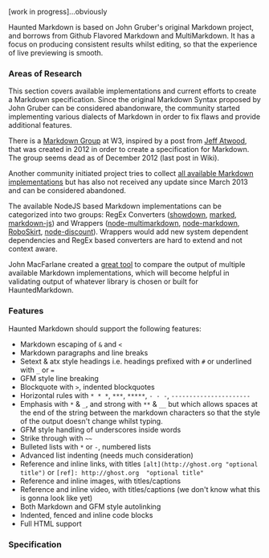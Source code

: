 [work in progress]...obviously

Haunted Markdown is based on John Gruber's original Markdown project, and borrows from Github Flavored Markdown and MultiMarkdown. It has a focus on producing consistent results whilst editing, so that the experience of live previewing is smooth.

### Areas of Research

This section covers available implementations and current efforts to create a Markdown specification. Since the original Markdown Syntax proposed by John Gruber can be considered abandonware, the community started implementing various dialects of Markdown in order to fix flaws and provide additional features. 

There is a [Markdown Group](http://www.w3.org/community/markdown/) at W3, inspired by a post from [Jeff Atwood](http://www.codinghorror.com/blog/2012/10/the-future-of-markdown.html), that was created in 2012 in order to create a specification for Markdown. The group seems dead as of December 2012 (last post in Wiki).

Another community initiated project tries to collect [all available Markdown implementations](https://github.com/markdown/markdown.github.com/wiki/Implementations) but has also not received any update since March 2013 and can be considered abandoned.

The available NodeJS based Markdown implementations can be categorized into two groups: RegEx Converters ([showdown](https://github.com/coreyti/showdown), [marked](https://github.com/chjj/marked), [markdown-js](https://github.com/evilstreak/markdown-js)) and Wrappers ([node-multimarkdown](https://github.com/dtjm/node-multimarkdown), [node-markdown](https://github.com/andris9/node-markdown), [RoboSkirt](https://github.com/benmills/robotskirt), [node-discount](https://github.com/visionmedia/node-discount)). Wrappers would add new system dependent dependencies and RegEx based converters are hard to extend and not context aware.

John MacFarlane created a [great tool](http://johnmacfarlane.net/babelmark2/) to compare the output of multiple available Markdown implementations, which will become helpful in validating output of whatever library is chosen or built for HauntedMarkdown.

### Features

Haunted Markdown should support the following features:

* Markdown escaping of `&` and `<`
* Markdown paragraphs and line breaks
* Setext & atx style headings i.e. headings prefixed with `#` or underlined with `_` or `=`
* GFM style line breaking
* Blockquote with `>`, indented blockquotes 
* Horizontal rules with `* * *`, `***`, `*****`, `- - -`, `----------------------`
* Emphasis with `*` & `_`, and strong with `**` & `__` but which allows spaces at the end of the string between the markdown characters so that the style of the output doesn't change whilst typing.
* GFM style handling of underscores inside words
* Strike through with `~~`
* Bulleted lists with `*` or `-`, numbered lists
* Advanced list indenting (needs much consideration)
* Reference and inline links, with titles `[alt](http://ghost.org "optional title")` or `[ref]: http://ghost.org  "optional title"`
* Reference and inline images, with titles/captions
* Reference and inline video, with titles/captions (we don't know what this is gonna look like yet)
* Both Markdown and GFM style autolinking
* Indented, fenced and inline code blocks
* Full HTML support

### Specification
